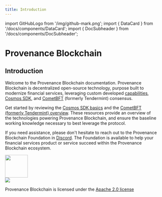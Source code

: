 ```yaml
---
title: Introduction
---
```


import GitHubLogo from '/img/github-mark.png';
import { DataCard } from '/docs/components/DataCard';
import { DocSubheader } from '/docs/components/DocSubheader';

# Provenance Blockchain

<DocSubheader text="Provenance Blockchain is a distributed, Proof-of-Stake Blockchain designed for the Financial Service Industry."
/>

## Introduction

Welcome to the Provenance Blockchain documentation. Provenance Blockchain is decentralized open-source technology, purpose built to modernize financial services, leveraging custom developed [capabilities](https://provenance.io/solutions/), [Cosmos SDK](https://docs.cosmos.network/main/), and [CometBFT](https://cosmos.network/cometbft/) (formerly Tendermint) consensus.

Get started by reviewing the [Cosmos SDK basics](https://docs.cosmos.network/main/learn/intro/overview.html) and the [CometBFT (formerly Tendermint) overview](https://docs.cometbft.com/v0.38/introduction/). These resources provide an overview of the technologies powering Provenance Blockchain, and ensure the baseline working knowledge necessary to best leverage the protocol.

If you need assistance, please don't hesitate to reach out to the Provenance Blockchain Foundation in [Discord](https://discord.com/invite/kNZC8nwCFP). The Foundation is available to help your financial services product or service succeed within the Provenance Blockchain ecosystem.

<a href="https://github.com/provenance-io" className="flex flex-col justify-center items-center mb-10">
  <img src={GitHubLogo} width="75"/><br/>
  <img src="https://gh-card.dev/repos/provenance-io/provenance.svg"/>
</a>

Provenance Blockchain is licensed under the [Apache 2.0 license](https://www.apache.org/licenses/LICENSE-2.0)

<div className="grid grid-cols-2 gap-5 mt-10">
  <DataCard title="Read" content="about the Provenance blockchain and financial services" link="https://developer.provenance.io/docs/pb/blockchain/introduction/"/>
  <DataCard title="Start" content="with the basics of the Provenance Blockchain network" link="https://developer.provenance.io/docs/pb/blockchain/basics/anatomy-of-a-provenance-application"/>
  <DataCard title="Install" content="the Provenance blockchain application to run a node" link="https://developer.provenance.io/docs/pb/blockchain/running-a-node/"/>
  <DataCard title="Explore" content="the entirety of the Provenance ecosystem and community" link="https://developer.provenance.io/docs/pb/ecosystem/community/"/>
  <DataCard title="Learn" content="how the Provenance Modules empower business" link="https://developer.provenance.io/docs/pb/modules/"/>
  <DataCard title="Discover" content="how the Provenance Contract Execution Environment works" link="https://developer.provenance.io/docs/pb/p8e/overview/"/>
  <DataCard title="Build" content="your integration into the Provenance Blockchain" link="https://developer.provenance.io/docs/pb/integrating/integrating-with-p8e/"/>
  <DataCard title="Follow" content="real-world use cases and applications built on Provenance" link="https://developer.provenance.io/docs/discover/dapps"/>
</div>
